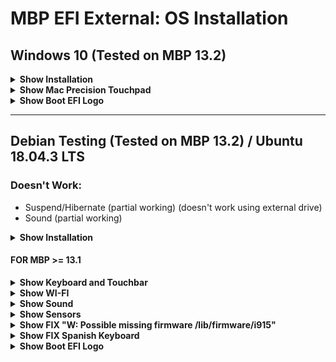 # MBP EFI External: OS Installation

## Windows 10 (Tested on MBP 13.2)

<details>
  <summary><b>Show Installation</b></summary>

### Installation
**[1]** **Download** latest bootcamp drivers

<img src="https://raw.githubusercontent.com/manuMatnez/mbp_efi_external/master/images_tutorial/windows/drivers.png" width="500" alt="Bootcamp drivers download">

**[2]** **Create a Virtual Machine** (VirtualBox, Parallels, ...) or **use an existent Windows**

**[3]** Get [Rufus](https://rufus.ie "Rufus") (free) or [WinToUSB](https://www.easyuefi.com/wintousb/ "WinToUSB") (paid, free if you use Windows 10 HOME)

**[4a]** **[Using Rufus]** Select your **usb drive**, **Windows 10 iso** and a **GPT partition scheme**

<img src="https://raw.githubusercontent.com/manuMatnez/mbp_efi_external/master/images_tutorial/windows/rufus/windows-to-go-15.png" width="300" alt="Rufus windows to go example">

**[4.1b]** **[Using WinToUSB]** Select your **usb drive** and **GPT for UEFI**

<img src="https://raw.githubusercontent.com/manuMatnez/mbp_efi_external/master/images_tutorial/windows/wintousb/partitionscheme.png" width="500" alt="Wintousb gpt 4 uefi">

**[4.2b]** **[Using WinToUSB]** Check if it is all ok and select **legacy** installation mode

<img src="https://raw.githubusercontent.com/manuMatnez/mbp_efi_external/master/images_tutorial/windows/wintousb/legacy.png" width="500" alt="Wintousb legacy installation">

**[5]** When it is finished, restart your system with your usb plugged and alt key pressed

**[6]** Maybe your keyboard and trackpad won't work untill bootcamp drivers are installed

**[7]** Run regedit.exe as administrator

**[8]** Navigate to **HKEY_LOCAL_MACHINE\SYSTEM\CurrentControlSet\Control** and change the value **PortableOperatingSystem** from **1** to **0**

</details>

<details>
<summary><b>Show Mac Precision Touchpad</b></summary>

### Mac Precision Touchpad

**[1]** **Download the latest RELEASE** [mac-precision-touchpad](https://github.com/imbushuo/mac-precision-touchpad "mac-precision-touchpad")

**[2]** Navigate to **x64\ReleaseSigned**

**[3]** Go to **AmtPtpDeviceUniversalPkg** directory

**[4]** Right click **AmtPtpDevice.inf** and install it

</details>

<details>
<summary><b>Show Boot EFI Logo</b></summary>

### Boot EFI Logo

**[1]** **Download** [windows.png](https://raw.githubusercontent.com/manuMatnez/mbp_efi_external/master/EFI_ICONS/windows.png "Windows logo") or draw your own

**[2]** Rename **windows.png** to **.VolumeIcon.icns** and place the icon in the root of your efi partition

**The icon will be in the root of your EFI partition**

</details>

<hr />

## Debian Testing (Tested on MBP 13.2) / Ubuntu 18.04.3 LTS

### Doesn't Work:
- Suspend/Hibernate (partial working) (doesn't work using external drive)
- Sound (partial working)

<details>
<summary><b>Show Installation</b></summary>

### Installation
**[1]** **Create an EFI Virtual Machine** (VirtualBox, Parallels, ...)

**Virtualbox**

<img src="https://raw.githubusercontent.com/manuMatnez/mbp_efi_external/master/images_tutorial/debian/vboxefi.png" width="500" alt="Vbox">

**Parallels**

<img src="https://raw.githubusercontent.com/manuMatnez/mbp_efi_external/master/images_tutorial/debian/parallelsefi.png" width="500" alt="Parallels">

**[2]** Run and **install your Debian on your external usb drive** (not the internal)

**[3]** **Force UEFI installation**

<img src="https://raw.githubusercontent.com/manuMatnez/mbp_efi_external/master/images_tutorial/debian/force_uefi.png" width="500" alt="Force uefi">

**[4]** Choose **install grub on the external drive**

**[5]** Restart and choose: **Advanced options...** -> **Debian... (Recovery Mode)**

<img src="https://raw.githubusercontent.com/manuMatnez/mbp_efi_external/master/images_tutorial/debian/grub.png" width="500" alt="Grub">

**[6]** Type your password and then
```
dpkg-reconfigure grub-efi-amd64
```

**[7]** When prompted if *force extra installation to the EFI removable media path* **Choose YES**

<img src="https://raw.githubusercontent.com/manuMatnez/mbp_efi_external/master/images_tutorial/debian/efi.png" width="500" alt="Efi">

**[8]** When prompted if the NVRAM should be updated **Choose NO**

**[9]** After restarted you can disable suspend and hibernate because they don't work yet using linux from external drive

**Disable**
```
systemctl mask sleep.target suspend.target hibernate.target hybrid-sleep.target
```

**Enable**
```
systemctl unmask sleep.target suspend.target hibernate.target hybrid-sleep.target
```

</details>

#### FOR MBP >= 13.1

<details>
<summary><b>Show Keyboard and Touchbar</b></summary>

### Keyboard and Touchbar

#### DKMS module (Debian & co)

**[1A]** As root, do the following (all MacBook's and MacBook Pro's except MacBook8,1 (2015)):
```
echo -e "\n# applespi\napplespi\nspi_pxa2xx_platform\nintel_lpss_pci" >> /etc/initramfs-tools/modules
```

**[1B]** If you're on a MacBook8,1 (2015):
```
echo -e "\n# applespi\napplespi\nspi_pxa2xx_platform\nspi_pxa2xx_pci" >> /etc/initramfs-tools/modules
```

**[2]** For all Macbook's and Macbook Pro's:

```
apt install dkms git
git clone https://github.com/roadrunner2/macbook12-spi-driver.git /usr/src/applespi-0.1
dkms install -m applespi -v 0.1
```

**If dkms doesn't work try su -**

#### Akmods module (RPM Fusion / Red Hat & co)

You can build the akmod package from this repository:

https://pagure.io/fedora-macbook12-spi-driver-kmod

Or use this [copr repository](https://copr.fedorainfracloud.org/coprs/meeuw/macbook12-spi-driver-kmod/):
```
dnf copr enable meeuw/macbook12-spi-driver-kmod

dnf install macbook12-spi-driver-kmod
```
</details>

<details>
<summary><b>Show WI-FI</b></summary>

### WI-FI

**[1]** Maybe **Install brcmfmac** [brcmfmac43602-pcie.bin](https://git.kernel.org/cgit/linux/kernel/git/firmware/linux-firmware.git/plain/brcm/brcmfmac43602-pcie.bin "brcmfmac43602-pcie") for MBP 13.2 [Debian wiki BCM43602](https://wiki.debian.org/brcmfmac "debian wiki") by brcmfmac43602-pcie.bin cpying to the folder /lib/firmware/brcm/

**[2]** **Download** [brcmfmac43602-pcie.txt](https://raw.githubusercontent.com/manuMatnez/mbp_efi_external/master/linux_wifi/brcmfmac43602-pcie.txt "brcmfmac43602-pcie")

**[3]** Open and edit **brcmfmac43602-pcie.txt**, you will see: macaddr=**xx:xx:xx:xx:xx:xx**. For usage You have to replace it with the macaddress of your device

**[4]** Save **brcmfmac43602-pcie.txt** and move it to **/lib/firmware/brcm**

</details>

<details>
<summary><b>Show Sound</b></summary>

### Sound

**ubuntu / debian package install**  
```
apt install wget make gcc linux-headers-generic
```

**ubuntu install**  

```
apt install linux-headers-generic
```

**fedora package install**
```
dnf install wget make gcc kernel-devel
```

**build driver**  
```
git clone https://github.com/leifliddy/snd_hda_macbookpro.git  
cd snd_hda_macbookpro/
./install.cirrus.driver.sh
reboot
```

</details>

<details>
<summary><b>Show Sensors</b></summary>

### Sensors

**ubuntu / debian package install**  
```
apt install lm-sensors
```

**fedora package install**
```
dnf install lm_sensors
```

**Execute**

```
sensors-detect
```

</details>

<details>
<summary><b>Show FIX "W: Possible missing firmware /lib/firmware/i915"</b></summary>

### FIX "W: Possible missing firmware /lib/firmware/i915"

[src askubuntu](https://askubuntu.com/questions/811453/w-possible-missing-firmware-for-module-i915-bpo-when-updating-initramfs "src askubuntu")

**[1]** **Download** from [git.kernel.org]("https://git.kernel.org/pub/scm/linux/kernel/git/firmware/linux-firmware.git/tree/i915") your missing firmwares

**[2]** **Use**

```
cp ~/Downloads/*.bin /lib/firmware/i915/
update-initramfs -u
```

</details>
  
<details>
<summary><b>Show FIX Spanish Keyboard</b></summary>

### FIX Spanish Keyboard

[src askubuntu](https://askubuntu.com/questions/446778/left-alt-key-should-work-as-right-alt-key-alt-gr "src askubuntu")

**[1]** **Use**

```
gsettings set org.gnome.desktop.input-sources xkb-options "['lv3:lalt_switch','lv3:ralt-alt']"
```

**To reset it**

```
gsettings reset org.gnome.desktop.input-sources xkb-options
```

**Or**

```
gsettings set org.gnome.desktop.input-sources xkb-options "[]"
```

**Notes:**

To see all available options for all modifier keys make a look on **/usr/share/X11/xkb/rules/xorg.lst**

There are other hacks, I don't recommend. Like changing line include "level3(ralt_switch)" or swapping key codes in **X11/xkb layout files**

</details>

<details>
<summary><b>Show Boot EFI Logo</b></summary>

### Boot EFI Logo

**[1]** **Download** [linux_debian.png](https://raw.githubusercontent.com/manuMatnez/mbp_efi_external/master/EFI_ICONS/linux_debian.png "Debian logo") or draw your own

**[2]** Rename **linux_debian.png** to **.VolumeIcon.icns** and place the icon in the root of your efi partition

**The icon will be in your EFI partition**

</details>
